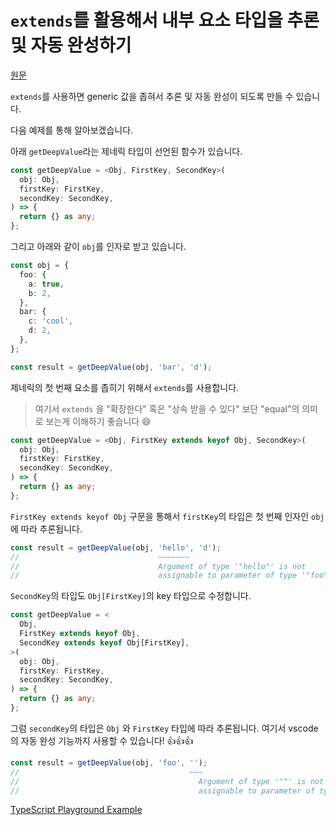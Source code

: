 # `extends`를 활용해서 내부 요소 타입을 추론 및 자동 완성하기

[원문](https://twitter.com/mpocock1/status/1500813765973053440?s=20&t=c8SpcS-HPqJWBjoWjggkTA)

`extends`를 사용하면 generic 값을 좁혀서 추론 및 자동 완성이 되도록 만들 수 있습니다.

다음 예제를 통해 알아보겠습니다.

아래 `getDeepValue`라는 제네릭 타입이 선언된 함수가 있습니다.

```ts
const getDeepValue = <Obj, FirstKey, SecondKey>(
  obj: Obj,
  firstKey: FirstKey,
  secondKey: SecondKey,
) => {
  return {} as any;
};
```

그리고 아래와 같이 `obj`를 인자로 받고 있습니다.

```ts
const obj = {
  foo: {
    a: true,
    b: 2,
  },
  bar: {
    c: 'cool',
    d: 2,
  },
};

const result = getDeepValue(obj, 'bar', 'd');
```

제네릭의 첫 번째 요소를 좁히기 위해서 `extends`를 사용합니다.

> 여기서 `extends` 을 "확장한다" 혹은 "상속 받을 수 있다" 보단 "equal"의 의미로 보는게 이해하기 좋습니다 :smile:

```ts
const getDeepValue = <Obj, FirstKey extends keyof Obj, SecondKey>(
  obj: Obj,
  firstKey: FirstKey,
  secondKey: SecondKey,
) => {
  return {} as any;
};
```

`FirstKey extends keyof Obj` 구문을 통해서 `firstKey`의 타입은 첫 번째 인자인 `obj`에 따라 추론됩니다.

```ts
const result = getDeepValue(obj, 'hello', 'd');
//                               ~~~~~~~
//                               Argument of type '"hello"' is not
//                               assignable to parameter of type '"foo" | "bar"'.ts(2345)
```

`SecondKey`의 타입도 `Obj[FirstKey]`의 key 타입으로 수정합니다.

```ts
const getDeepValue = <
  Obj,
  FirstKey extends keyof Obj,
  SecondKey extends keyof Obj[FirstKey],
>(
  obj: Obj,
  firstKey: FirstKey,
  secondKey: SecondKey,
) => {
  return {} as any;
};
```

그럼 `secondKey`의 타입은 `Obj` 와 `FirstKey` 타입에 따라 추론됩니다. 여기서 vscode의 자동 완성 기능까지 사용할 수 있습니다! 👍👍👍

```ts
const result = getDeepValue(obj, 'foo', '');
//                                      ~~~
//                                        Argument of type '""' is not
//                                        assignable to parameter of type '"a" | "b"'.ts(2345)
```

[TypeScript Playground Example](https://www.typescriptlang.org/play?#code/KYDwDg9gTgLgBAYwgOwM7wObBgEWMMANQEMAbAV2DgF44AeAKDjgHkAjAKwBom4AxAJZR0AaWABPOKBjBkAE1RwA1hIgAzVpx7MAysCTyxk6bIXLVG9hwDag4TCMBdHgD4AFLwicAXJu681IVEJXztg8W04VH0UOSNfPQM4iR4AShoXOABvXihscihkbIBfOGJFYmRxAG4GYtqGA3Q4Lw4abICICF8c5mZiXxgoSkjmNl8AJkjiyLZiKB7eZgRfAHIkCFJV0bg5SemeeoZGlGa81HJSeFosXHwiMko3Vq44VbUu7bfiVdTaoA)
